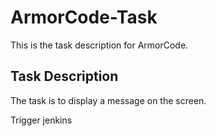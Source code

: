 # ArmorCode-Task

This is the task description for ArmorCode.

## Task Description

The task is to display a message on the screen.

Trigger jenkins
